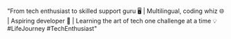 "From tech enthusiast to skilled support guru 🖥️ |
Multilingual, coding whiz 🌐 | 
Aspiring developer 🚀 | 
Learning the art of tech one challenge at a time 💡 
#LifeJourney #TechEnthusiast"
